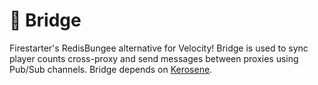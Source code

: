 # 🧩 Bridge
Firestarter's RedisBungee alternative for Velocity! Bridge is used to sync player counts cross-proxy and send messages between proxies using Pub/Sub channels. Bridge depends on [Kerosene](https://github.com/firestartermc/Kerosene).
